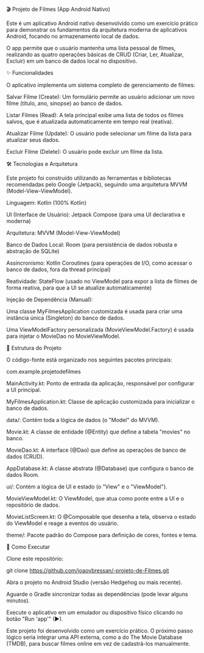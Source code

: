 🎬 Projeto de Filmes (App Android Nativo)

Este é um aplicativo Android nativo desenvolvido como um exercício prático para demonstrar os fundamentos da arquitetura moderna de aplicativos Android, focando no armazenamento local de dados.

O app permite que o usuário mantenha uma lista pessoal de filmes, realizando as quatro operações básicas de CRUD (Criar, Ler, Atualizar, Excluir) em um banco de dados local no dispositivo.

✨ Funcionalidades

O aplicativo implementa um sistema completo de gerenciamento de filmes:

Salvar Filme (Create): Um formulário permite ao usuário adicionar um novo filme (título, ano, sinopse) ao banco de dados.

Listar Filmes (Read): A tela principal exibe uma lista de todos os filmes salvos, que é atualizada automaticamente em tempo real (reativa).

Atualizar Filme (Update): O usuário pode selecionar um filme da lista para atualizar seus dados.

Excluir Filme (Delete): O usuário pode excluir um filme da lista.

🛠️ Tecnologias e Arquitetura

Este projeto foi construído utilizando as ferramentas e bibliotecas recomendadas pelo Google (Jetpack), seguindo uma arquitetura MVVM (Model-View-ViewModel).

Linguagem: Kotlin (100% Kotlin)

UI (Interface de Usuário): Jetpack Compose (para uma UI declarativa e moderna)

Arquitetura: MVVM (Model-View-ViewModel)

Banco de Dados Local: Room (para persistência de dados robusta e abstração de SQLite)

Assincronismo: Kotlin Coroutines (para operações de I/O, como acessar o banco de dados, fora da thread principal)

Reatividade: StateFlow (usado no ViewModel para expor a lista de filmes de forma reativa, para que a UI se atualize automaticamente)

Injeção de Dependência (Manual):

Uma classe MyFilmesApplication customizada é usada para criar uma instância única (Singleton) do banco de dados.

Uma ViewModelFactory personalizada (MovieViewModel.Factory) é usada para injetar o MovieDao no MovieViewModel.

📂 Estrutura do Projeto

O código-fonte está organizado nos seguintes pacotes principais:

com.example.projetodefilmes

MainActivity.kt: Ponto de entrada da aplicação, responsável por configurar a UI principal.

MyFilmesApplication.kt: Classe de aplicação customizada para inicializar o banco de dados.

data/: Contém toda a lógica de dados (o "Model" do MVVM).

Movie.kt: A classe de entidade (@Entity) que define a tabela "movies" no banco.

MovieDao.kt: A interface (@Dao) que define as operações de banco de dados (CRUD).

AppDatabase.kt: A classe abstrata (@Database) que configura o banco de dados Room.

ui/: Contém a lógica de UI e estado (o "View" e o "ViewModel").

MovieViewModel.kt: O ViewModel, que atua como ponte entre a UI e o repositório de dados.

MovieListScreen.kt: O @Composable que desenha a tela, observa o estado do ViewModel e reage a eventos do usuário.

theme/: Pacote padrão do Compose para definição de cores, fontes e tema.

🚀 Como Executar

Clone este repositório:

git clone https://github.com/joaovbressan/-projeto-de-Filmes.git


Abra o projeto no Android Studio (versão Hedgehog ou mais recente).

Aguarde o Gradle sincronizar todas as dependências (pode levar alguns minutos).

Execute o aplicativo em um emulador ou dispositivo físico clicando no botão "Run 'app'" (▶).

Este projeto foi desenvolvido como um exercício prático. O próximo passo lógico seria integrar uma API externa, como a do The Movie Database (TMDB), para buscar filmes online em vez de cadastrá-los manualmente.
